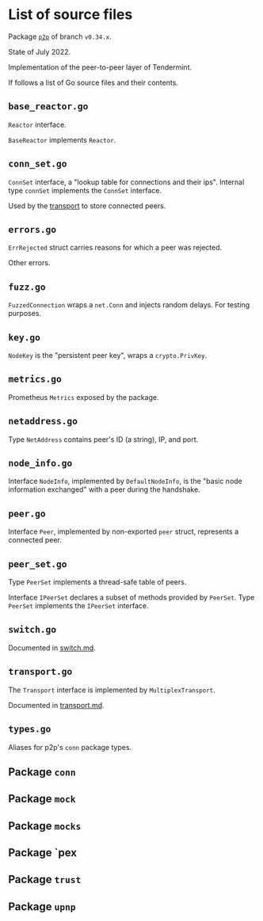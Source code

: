 # List of source files

Package [`p2p`](https://github.com/tendermint/tendermint/tree/v0.34.x/p2p) of branch `v0.34.x`.

State of July 2022.

Implementation of the peer-to-peer layer of Tendermint.

If follows a list of Go source files and their contents.

## `base_reactor.go`

`Reactor` interface.

`BaseReactor` implements `Reactor`.

## `conn_set.go`

`ConnSet` interface, a "lookup table for connections and their ips".
Internal type `connSet` implements the `ConnSet` interface.

Used by the [transport](./transport.md) to store connected peers.

## `errors.go`

`ErrRejected` struct carries reasons for which a peer was rejected.

Other errors.

## `fuzz.go`

`FuzzedConnection` wraps a `net.Conn` and injects random delays.
For testing purposes.

## `key.go`

`NodeKey` is the "persistent peer key", wraps a `crypto.PrivKey`.

## `metrics.go`

Prometheus `Metrics` exposed by the package.

## `netaddress.go`

Type `NetAddress` contains peer's ID (a string), IP, and port.

## `node_info.go`

Interface `NodeInfo`, implemented by `DefaultNodeInfo`,
is the "basic node information exchanged" with a peer during the handshake.

## `peer.go`

Interface `Peer`, implemented by non-exported `peer` struct,
represents a connected peer.

## `peer_set.go`

Type `PeerSet` implements a thread-safe table of peers.

Interface `IPeerSet` declares a subset of methods provided by `PeerSet`.
Type `PeerSet` implements the `IPeerSet` interface.

## `switch.go`

Documented in [switch.md](./switch.md).

## `transport.go`

The `Transport` interface is implemented by `MultiplexTransport`.

Documented in [transport.md](./transport.md).

## `types.go`

Aliases for p2p's `conn` package types.

## Package `conn`

## Package `mock`

## Package `mocks`

## Package `pex

## Package `trust`

## Package `upnp`
